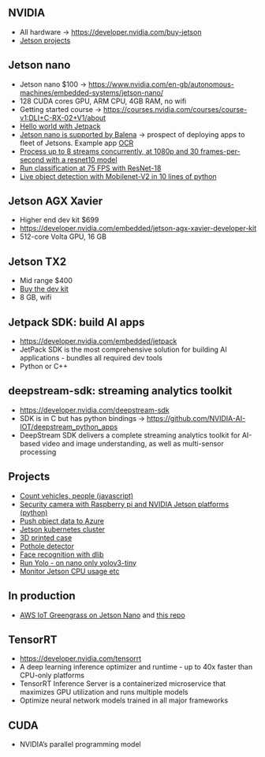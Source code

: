 ## NVIDIA
* All hardware -> https://developer.nvidia.com/buy-jetson
* [Jetson projects](https://developer.nvidia.com/embedded/community/jetson-projects)

## Jetson nano
* Jetson nano $100 -> https://www.nvidia.com/en-gb/autonomous-machines/embedded-systems/jetson-nano/
* 128 CUDA cores GPU, ARM CPU, 4GB RAM, no wifi
* Getting started course -> https://courses.nvidia.com/courses/course-v1:DLI+C-RX-02+V1/about
* [Hello world with Jetpack](https://github.com/dusty-nv/jetson-inference#hello-ai-world)
* [Jetson nano is supported by Balena](https://www.balena.io/docs/reference/hardware/devices/) -> prospect of deploying apps to fleet of Jetsons. Example app [OCR](https://github.com/ricktorzynski/balena-ocr-tesseract-docker)
* [Process up to 8 streams concurrently, at 1080p and 30 frames-per-second with a resnet10 model](https://github.com/Azure-Samples/NVIDIA-Deepstream-Azure-IoT-Edge-on-a-NVIDIA-Jetson-Nano)
* [Run classification at 75 FPS with ResNet-18](https://github.com/dusty-nv/jetson-inference/blob/master/docs/imagenet-camera-2.md)
* [Live object detection with Mobilenet-V2 in 10 lines of python](https://github.com/dusty-nv/jetson-inference/blob/master/docs/detectnet-example-2.md)

## Jetson AGX Xavier
* Higher end dev kit $699
* https://developer.nvidia.com/embedded/jetson-agx-xavier-developer-kit
* 512-core Volta GPU, 16 GB

## Jetson TX2
* Mid range $400
* [Buy the dev kit](https://developer.nvidia.com/embedded/jetson-tx2-developer-kit)
* 8 GB, wifi

## Jetpack SDK: build AI apps
* https://developer.nvidia.com/embedded/jetpack
* JetPack SDK is the most comprehensive solution for building AI applications - bundles all required dev tools
* Python or C++

## deepstream-sdk: streaming analytics toolkit
* https://developer.nvidia.com/deepstream-sdk
* SDK is in C but has python bindings -> https://github.com/NVIDIA-AI-IOT/deepstream_python_apps
* DeepStream SDK delivers a complete streaming analytics toolkit for AI-based video and image understanding, as well as multi-sensor processing

## Projects
* [Count vehicles, people (javascript)](https://github.com/opendatacam/opendatacam)
* [Security camera with Raspberry pi and NVIDIA Jetson platforms (python)](https://github.com/dataplayer12/homesecurity)
* [Push object data to Azure](https://www.hackster.io/pjdecarlo/intelligent-closed-circuit-tv-with-azure-and-nvidia-jetson-6df06f)
* [Jetson kubernetes cluster](https://medium.com/jit-team/building-a-gpu-enabled-kubernets-cluster-for-machine-learning-with-nvidia-jetson-nano-7b67de74172a)
* [3D printed case](https://cults3d.com/en/3d-model/tool/jetson-nano-case)
* [Pothole detector](https://github.com/JordanMicahBennett/Smart-Ai-Pothole-Detector------Powered-by-Tensorflow-TensorRT-on-Google-Colab-and-or-Jetson-Nano)
* [Face recognition with dlib](https://medium.com/@ageitgey/build-a-hardware-based-face-recognition-system-for-150-with-the-nvidia-jetson-nano-and-python-a25cb8c891fd)
* [Run Yolo - on nano only yolov3-tiny](https://pysource.com/2019/08/29/yolo-v3-install-and-run-yolo-on-nvidia-jetson-nano-with-gpu/?unapproved=1323&moderation-hash=175e57f50e7350d7d591c5db18ba8fbb#comment-1323)
* [Monitor Jetson CPU usage etc](https://github.com/rbonghi/jetson_stats)

## In production
* [AWS IoT Greengrass on Jetson Nano](https://info.nvidia.com/deploy-ai-with-aws-ml-iot-services-on-nvidia-jetson-nano.html?ondemandrgt=yes) and [this repo](https://github.com/mahendrabairagi/AWS_ML_At_Edge_With_NVIDIA_Jetson_Nano)

## TensorRT
* https://developer.nvidia.com/tensorrt
* A deep learning inference optimizer and runtime - up to 40x faster than CPU-only platforms
* TensorRT Inference Server is a containerized microservice that maximizes GPU utilization and runs multiple models 
* Optimize neural network models trained in all major frameworks

## CUDA
* NVIDIA’s parallel programming model